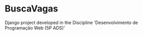# BuscaVagas
Django project developed in the Discipline 'Desenvolvimento de Programação Web (5P ADS)'
